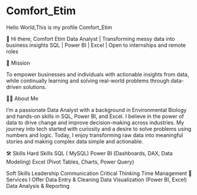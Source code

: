 # Comfort_Etim
Hello World,This is my profile
Comfort_Etim


👋 Hi there, Comfort Etim Data Analyst | Transforming messy data into business insights SQL | Power BI | Excel | Open to internships and remote roles

🎯 Mission 

To empower businesses and individuals with actionable insights from data, while continually learning and solving real-world problems through data-driven solutions.

👨‍💻 About Me 

I’m a passionate Data Analyst with a background in Environmental Biology and hands-on skills in SQL, Power BI, and Excel. I believe in the power of data to drive change and improve decision-making across industries.
My journey into tech started with curiosity and a desire to solve problems using numbers and logic. Today, I enjoy transforming raw data into meaningful stories and making complex data simple and actionable.

🛠️ Skills Hard Skills 
SQL ( MySQL) Power BI (Dashboards, DAX, Data Modeling) Excel (Pivot Tables, Charts, Power Query) 

Soft Skills Leadership Communication Critical Thinking Time Management 💼 Services I Offer Data Entry & Cleaning Data Visualization (Power BI, Excel) Data Analysis & Reporting

